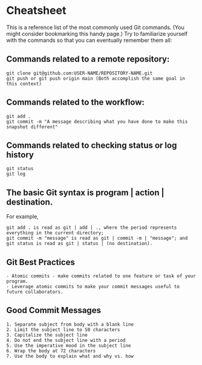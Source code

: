 
# Cheatsheet

This is a reference list of the most commonly used Git commands. (You might consider bookmarking this handy page.) Try to familiarize yourself with the commands so that you can eventually remember them all:

## Commands related to a remote repository:
    git clone git@github.com:USER-NAME/REPOSITORY-NAME.git
    git push or git push origin main (Both accomplish the same goal in this context)
## Commands related to the workflow:
    git add .
    git commit -m "A message describing what you have done to make this snapshot different"
## Commands related to checking status or log history
    git status
    git log

## The basic Git syntax is program | action | destination.

For example,

    git add . is read as git | add | ., where the period represents everything in the current directory;
    git commit -m "message" is read as git | commit -m | "message"; and
    git status is read as git | status | (no destination).

## Git Best Practices

    - Atomic commits - make commits related to one feature or task of your program.
    - Leverage atomic commits to make your commit messages useful to future collaborators.

## Good Commit Messages

    1. Separate subject from body with a blank line
    2. Limit the subject line to 50 characters
    3. Capitalize the subject line
    4. Do not end the subject line with a period
    5. Use the imperative mood in the subject line
    6. Wrap the body at 72 characters
    7. Use the body to explain what and why vs. how